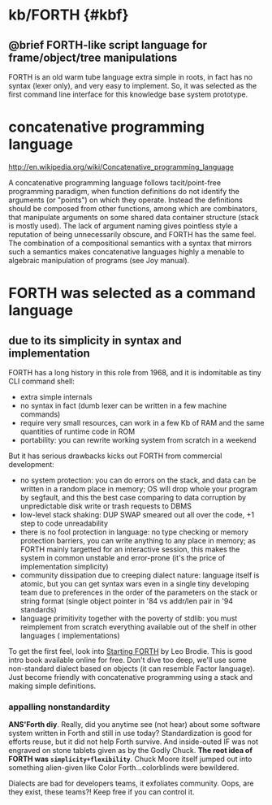 # kb/FORTH {#kbf}

## @brief FORTH-like script language for frame/object/tree manipulations

FORTH is an old warm tube language extra simple in roots,
in fact has no syntax (lexer only), and very easy to implement.
So, it was selected as the first command line interface
for this knowledge base system prototype.

# concatenative programming language

http://en.wikipedia.org/wiki/Concatenative_programming_language

A concatenative programming language follows tacit/point-free programming 
paradigm, when function definitions do not identify the arguments (or "points") 
on which they operate. Instead the definitions should be composed from other 
functions, among which are combinators, that manipulate arguments on some 
shared data container structure (stack is mostly used). The lack of argument 
naming gives pointless style a reputation of being unnecessarily obscure, and 
FORTH has the same feel. The combination of a compositional semantics with a 
syntax that mirrors such a semantics makes concatenative languages highly a
menable to algebraic manipulation of programs (see Joy manual).

# FORTH was selected as a command language
## due to its simplicity in syntax and implementation

FORTH has a long history in this role from 1968, and it is indomitable as tiny 
CLI command shell:

* extra simple internals
* no syntax in fact (dumb lexer can be written in a few machine commands)
* require very small resources, can work in a few Kb of RAM and the same 
quantities of runtime code in ROM
* portability: you can rewrite working system from scratch in a weekend

But it has serious drawbacks kicks out FORTH from commercial development:

* no system protection: you can do errors on the stack, and data can be written 
in a random place in memory; OS will drop whole your program by segfault, and 
this the best case comparing to data corruption by unpredictable disk write or 
trash requests to DBMS
* low-level stack shaking: DUP SWAP smeared out all over the code, +1 step to 
code unreadability
* there is no fool protection in language: no type checking or memory protection 
barriers, you can write anything to any place in memory; as FORTH mainly 
targetted for an interactive session, this makes the system in common unstable 
and error-prone (it's the price of implementation simplicity)
* community dissipation due to creeping dialect nature: language itself is 
atomic, but you can get syntax wars even in a single tiny developing team due 
to preferences in the order of the parameters on the stack or string format 
(single object pointer in '84 vs addr/len pair in '94 standards)
* language primitivity together with the poverty of stdlib: you must reimplement 
from scratch everything available out of the shelf in other languages (
implementations)

To get the first feel, look into [Starting FORTH](http://www.forth.com/starting-forth/)
by Leo Brodie. This is good intro book available online for free. 
Don't dive too deep, we'll use some non-standard dialect based on objects 
(it can resemble Factor language). Just become friendly with 
concatenative programming using a stack and making simple definitions.

### appalling nonstandardity

**ANS'Forth diy**. Really, did you anytime see (not hear) about some software 
system written in Forth and still in use today? Standardization is good for 
efforts reuse, but it did not help Forth survive. And inside-outed IF was 
not engraved on stone tablets given as by the Godly Chuck. **The root idea of 
FORTH was `simplicity+flexibility`**. Chuck Moore itself jumped out into something 
alien-given like Color Forth...colorblinds were bewildered.

Dialects are bad for developers teams, it exfoliates community. Oops, are they exist, these teams?! Keep free if you can control it.